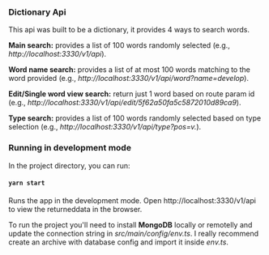 ### Dictionary Api

This api was built to be a dictionary, it provides 4 ways to search words.

**Main search:** provides a list of 100 words randomly selected
(e.g., *http://localhost:3330/v1/api*).

**Word name search:** provides a list of at most 100 words matching to the word provided
(e.g., *http://localhost:3330/v1/api/word?name=develop*).

**Edit/Single word view search:** return just 1 word based on route param id
(e.g., *http://localhost:3330/v1/api/edit/5f62a50fa5c5872010d89ca9*).

**Type search:** provides a list of 100 words randomly selected based on type selection
(e.g., *http://localhost:3330/v1/api/type?pos=v.*).

### Running in development mode

In the project directory, you can run:

#### `yarn start`

Runs the app in the development mode.
Open http://localhost:3330/v1/api to view the returneddata in the browser.

To run the project you'll need to install **MongoDB** locally or remotelly and update the connection string in *src/main/config/env.ts*. I really recommend create an archive with database config and import it inside *env.ts*.